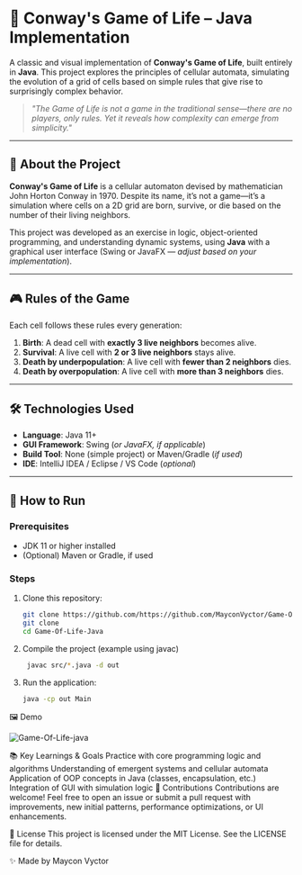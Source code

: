 # 🧬 Conway's Game of Life – Java Implementation

A classic and visual implementation of **Conway's Game of Life**, built entirely in **Java**. This project explores the principles of cellular automata, simulating the evolution of a grid of cells based on simple rules that give rise to surprisingly complex behavior.

> *"The Game of Life is not a game in the traditional sense—there are no players, only rules. Yet it reveals how complexity can emerge from simplicity."*

---

## 📌 About the Project

**Conway's Game of Life** is a cellular automaton devised by mathematician John Horton Conway in 1970. Despite its name, it’s not a game—it’s a simulation where cells on a 2D grid are born, survive, or die based on the number of their living neighbors.

This project was developed as an exercise in logic, object-oriented programming, and understanding dynamic systems, using **Java** with a graphical user interface (Swing or JavaFX — *adjust based on your implementation*).

---

## 🎮 Rules of the Game

Each cell follows these rules every generation:

1. **Birth**: A dead cell with **exactly 3 live neighbors** becomes alive.
2. **Survival**: A live cell with **2 or 3 live neighbors** stays alive.
3. **Death by underpopulation**: A live cell with **fewer than 2 neighbors** dies.
4. **Death by overpopulation**: A live cell with **more than 3 neighbors** dies.

---

## 🛠️ Technologies Used

- **Language**: Java 11+
- **GUI Framework**: Swing (*or JavaFX, if applicable*)
- **Build Tool**: None (simple project) or Maven/Gradle (*if used*)
- **IDE**: IntelliJ IDEA / Eclipse / VS Code (*optional*)

---

## 🚀 How to Run

### Prerequisites
- JDK 11 or higher installed
- (Optional) Maven or Gradle, if used

### Steps

1. Clone this repository:
   ```bash
   git clone https://github.com/https://github.com/MayconVyctor/Game-Of-Life-Java
   git clone 
   cd Game-Of-Life-Java

2. Compile the project (example using javac)
   ```bash
    javac src/*.java -d out

3. Run the application:
     ```bash
   java -cp out Main

🖼️ Demo

![Game-Of-Life-java](imagenprojetoGOL.png)

📚 Key Learnings & Goals
Practice with core programming logic and algorithms
Understanding of emergent systems and cellular automata
Application of OOP concepts in Java (classes, encapsulation, etc.)
Integration of GUI with simulation logic
🤝 Contributions
Contributions are welcome! Feel free to open an issue or submit a pull request with improvements, new initial patterns, performance optimizations, or UI enhancements.

📄 License
This project is licensed under the MIT License. See the LICENSE file for details.

✨ Made by Maycon Vyctor
